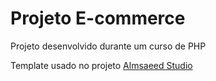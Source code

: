 # Projeto E-commerce

Projeto desenvolvido durante um curso de PHP

Template usado no projeto [Almsaeed Studio](https://almsaeedstudio.com)